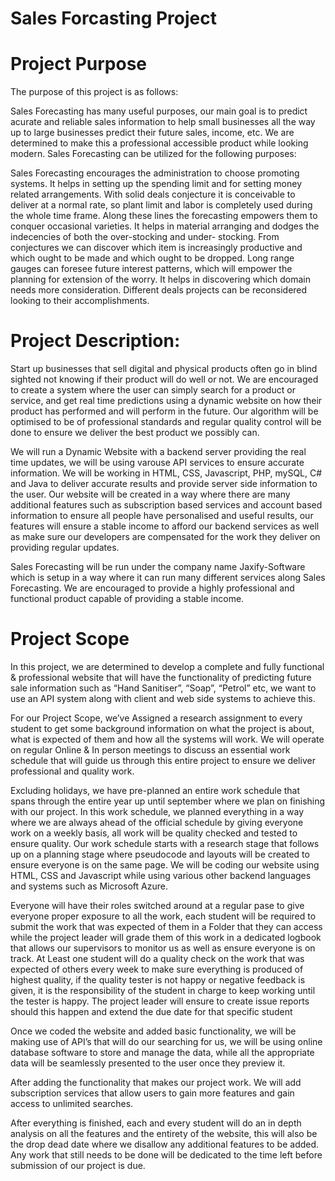 # Sales Forcasting Project

# Project Purpose

The purpose of this project is as follows: 

Sales Forecasting has many useful purposes, our main goal is to predict acurate and reliable sales information to help small businesses all the way up to large businesses predict their future sales, income, etc. We are determined to make this a professional accessible product while looking modern. Sales Forecasting can be utilized for the following purposes:

Sales Forecasting encourages the administration to choose promoting systems.
It helps in setting up the spending limit and for setting money related arrangements.
With solid deals conjecture it is conceivable to deliver at a normal rate, so plant limit and labor is completely used during the whole time frame. Along these lines the forecasting empowers them to conquer occasional varieties.
It helps in material arranging and dodges the indecencies of both the over-stocking and under- stocking.
From conjectures we can discover which item is increasingly productive and which ought to be made and which ought to be dropped.
Long range gauges can foresee future interest patterns, which will empower the planning for extension of the worry.
It helps in discovering which domain needs more consideration. Different deals projects can be reconsidered looking to their accomplishments.

# Project Description: 

Start up businesses that sell digital and physical products often go in blind sighted not knowing if their product will do well or not. We are encouraged to create a system where the user can simply search for a product or service, and get real time predictions using a dynamic website on how their product has performed and will perform in the future. Our algorithm will be optimised to be of professional standards and regular quality control will be done to ensure we deliver the best product we possibly can.


We will run a Dynamic Website with a backend server providing the real time updates, we will be using varouse API services to ensure accurate information. We will be working in HTML, CSS, Javascript, PHP, mySQL, C# and Java to deliver accurate results and provide server side information to the user. Our website will be created in a way where there are many additional features such as subscription based services and account based information to ensure all people have personalised and useful results, our features will ensure a stable income to afford our backend services as well as make sure our developers are compensated for the work they deliver on providing regular updates.

Sales Forecasting will be run under the company name Jaxify-Software which is setup in a way where it can run many different services along Sales Forecasting. We are encouraged to provide a highly professional and functional product capable of providing a stable income.

# Project Scope

In this project, we are determined to develop a complete and fully functional & professional website that will have the functionality of predicting future sale information such as “Hand Sanitiser”, “Soap”, “Petrol” etc, we want to use an API system along with client and web side systems to achieve this.

For our Project Scope, we’ve Assigned a research assignment to every student to get some background information on what the project is about, what is expected of them and how all the systems will work. We will operate on regular Online & In person meetings to discuss an essential work schedule that will guide us through this entire project to ensure we deliver professional and quality work.


Excluding holidays, we have pre-planned an entire work schedule that spans through the entire year up until september where we plan on finishing with our project. In this work schedule, we planned everything in a way where we are always ahead of the official schedule by giving everyone work on a weekly basis, all work will be quality checked and tested to ensure quality. Our work schedule starts with a research stage that follows up on a planning stage where pseudocode and layouts will be created to ensure everyone is on the same page. We will be coding our website using HTML, CSS and Javascript while using various other backend languages and systems such as Microsoft Azure.

Everyone will have their roles switched around at a regular pase to give everyone proper exposure to all the work, each student will be required to submit the work that was expected of them in a Folder that they can access while the project leader will grade them of this work in a dedicated logbook that allows our supervisors to monitor us as well as ensure everyone is on track. At Least one student will do a quality check on the work that was expected of others every week to make sure everything is produced of highest quality, if the quality tester is not happy or negative feedback is given, it is the responsibility of the student in charge to keep working until the tester is happy. The project leader will ensure to create issue reports should this happen and extend the due date for that specific student

Once we coded the website and added basic functionality, we will be making use of API’s that will do our searching for us, we will be using online database software to store and manage the data, while all the appropriate data will be seamlessly presented to the user once they preview it.

After adding the functionality that makes our project work. We will add subscription services that allow users to gain more features and gain access to unlimited searches. 

After everything is finished, each and every student will do an in depth analysis on all the features and the entirety of the website, this will also be the drop dead date where we disallow any additional features to be added. Any work that still needs to be done will be dedicated to the time left before submission of our project is due.
